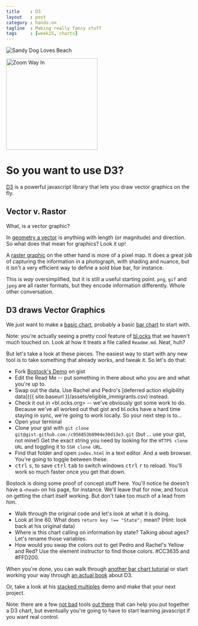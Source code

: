 ```yaml
---
title    : D3
layout   : post
category : hands-on
tagline  : Making really fancy stuff
tags     : [week15, charts]
---
```


<div class="pull-right col-lg-4  col-md-3">

  <img src="{{ site.baseurl }}/assets/sandy_dog.jpg" alt="Sandy Dog Loves Beach" title="This is really just hear to illustrate raster graphics." class="img-responsive" />

  <img src="{{ site.baseurl }}/assets/sandy_dog_zoom.jpg" alt="Zoom Way In" title="Zoomed in, you get pixels." class="img-responsive" width="247" /> </p>

</div>

# So you want to use D3?

[D3](https://github.com/mbostock/d3/wiki/Gallery) is a powerful javascript library that lets you draw vector graphics on the fly.

## Vector v. Rastor

What, is a vector graphic?

In [geometry a vector](https://en.wikipedia.org/wiki/Euclidean_vector) is anything with length (or magnitude) and direction. So what does that mean for graphics? Look it up!

A [raster graphic](https://en.wikipedia.org/wiki/Raster_graphics) on the other hand is more of a pixel map. It does a great job of capturing the information in a photograph, with shading and nuance, but it isn't a very efficient way to define a sold blue bar, for instance.

This is *way* oversimplified, but it is still a useful starting point. `png`, `gif` and `jpeg` are all raster formats, but they encode information differently. Whole other conversation.

## D3 draws Vector Graphics

We just want to make a [basic chart](https://github.com/mbostock/d3/wiki/Gallery#basic-charts), probably a basic [bar chart](http://bl.ocks.org/mbostock/3887051) to start with.

Note: you're actually seeing a pretty cool feature of [bl.ocks](http://bl.ocks.org) that we haven't much touched on. Look at how it treats a file called `Readme.md`. Neat, huh?

But let's take a look at these pieces. The easiest way to start with any new tool is to take something that already works, and tweak it.  So let's do that:

+ Fork [Bostock's Demo](https://gist.github.com/mbostock/3887051) on gist
+ Edit the Read Me -- put something in there about who you are and what you're up to.
+ Swap out the data. Use Rachel and Pedro's [deferred action eligibility data]({{ site.baseurl }}/assets/eligible_immigrants.csv) instead.
+ Check it out in <bl.ocks.org> -- we've obviously got some work to do. Because we've all worked out that gist and bl.ocks have a hard time staying in sync, we're going to work locally. So your next step is to...
+ Open your terminal
+ Clone your gist with `git clone git@gist.github.com:/c956853b0904e30d13e3.git` (but ... use your gist, not mine!) Get the exact string you need by looking for the `HTTPS clone URL` and toggling it to `SSH clone URL`.
+ Find that folder and open `index.html` in a text editor. And a web browser. You're going to toggle between these.
+ <kbd>ctrl</kbd> <kbd>s</kbd>, to save <kbd>ctrl</kbd> <kbd>tab</kbd> to switch windows  <kbd>ctrl</kbd> <kbd>r</kbd> to reload. You'll work so much faster once you get that down.

Bostock is doing some proof of concept stuff here. You'll notice he doesn't have a `<head>` on his page, for instance. We'll leave that for now, and focus on getting the chart itself working. But don't take too much of a lead from him.

+ Walk through the original code and let's look at what it is doing.
+ Look at line 60. What does `return key !== "State";` mean? (Hint: look back at his original data)
+ Where is this chart calling on information by state? Talking about ages? Let's rename those variables.
+ How would you swap the colors out to get Pedro and Rachel's Yellow and Red? Use the element instructor to find those colors. <span class="hide">#CC3635 and #FFD200</span>.

When you're done, you can walk through [another bar chart tutorial](http://www.d3noob.org/2014/02/making-bar-chart-in-d3js.html) or start working your way through [an actual book](https://leanpub.com/D3-Tips-and-Tricks/read) about D3.

Or, take a look at his [stacked multiples](http://bl.ocks.org/mbostock/4679202) demo and make that your next project.

Note: there are a few [not bad](http://www.d3-generator.com/) tools [out there](http://phrogz.net/JS/d3-playground/#BlankDefault) that can help you put together a D3 chart, but eventually you're going to have to start learning javascript if you want real control.
